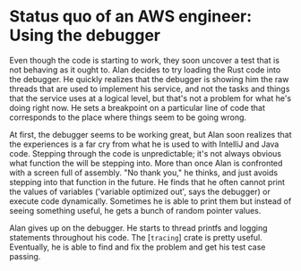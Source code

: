 # Status quo of an AWS engineer: Using the debugger

Even though the code is starting to work, they soon uncover a test that is not behaving as it ought to. Alan decides to try loading the Rust code into the debugger. He quickly realizes that the debugger is showing him the raw threads that are used to implement his service, and not the tasks and things that the service uses at a logical level, but that's not a problem for what he's doing right now. He sets a breakpoint on a particular line of code that corresponds to the place where things seem to be going wrong.

At first, the debugger seems to be working great, but Alan soon realizes that the experiences is a far cry from what he is used to with IntelliJ and Java code. Stepping through the code is unpredictable; it's not always obvious what function the will be stepping into. More than once Alan is confronted with a screen full of assembly. "No thank you," he thinks, and just avoids stepping into that function in the future. He finds that he often cannot print the values of variables ('variable optimized out', says the debugger) or execute code dynamically. Sometimes he is able to print them but instead of seeing something useful, he gets a bunch of random pointer values.

Alan gives up on the debugger. He starts to thread printfs and logging statements throughout his code. The [`tracing`] crate is pretty useful. Eventually, he is able to find and fix the problem and get his test case passing.
